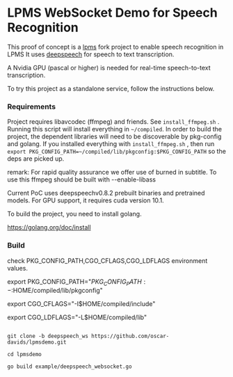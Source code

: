 # LPMS WebSocket Demo for Speech Recognition
This proof of concept is a [lpms](https://github.com/livepeer/lpms) fork project to enable speech recognition in LPMS
It uses [deepspeech](https://github.com/mozilla/DeepSpeech) for speech to text transcription.

A Nvidia GPU (pascal or higher) is needed for real-time speech-to-text transcription.

To try this project as a standalone service, follow the instructions below.

### Requirements

Project requires libavcodec (ffmpeg) and friends. See `install_ffmpeg.sh` . Running this script will install everything in `~/compiled`. In order to build the project, the dependent libraries will need to be discoverable by pkg-config and golang. If you installed everything with `install_ffmpeg.sh` , then run `export PKG_CONFIG_PATH=~/compiled/lib/pkgconfig:$PKG_CONFIG_PATH` so the deps are picked up.
  
  remark: For rapid quality assurance we offer use of burned in subtitle. To use this ffmpeg should be built with --enable-libass

Current PoC uses deepspeechv0.8.2 prebuilt binaries and pretrained models. For GPU support, it requires cuda version 10.1. 

To build the project, you need to install golang.

https://golang.org/doc/install

### Build 

check PKG_CONFIG_PATH,CGO_CFLAGS,CGO_LDFLAGS environment values.

export PKG_CONFIG_PATH="${PKG_CONFIG_PATH:-}:$HOME/compiled/lib/pkgconfig"

export CGO_CFLAGS="-I$HOME/compiled/include"

export CGO_LDFLAGS="-L$HOME/compiled/lib"

```

git clone -b deepspeech_ws https://github.com/oscar-davids/lpmsdemo.git

cd lpmsdemo 

go build example/deepspeech_websocket.go

```

